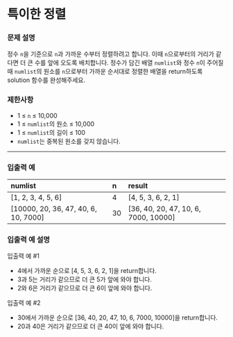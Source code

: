 # 특이한 정렬

### 문제 설명

정수 `n`을 기준으로 `n`과 가까운 수부터 정렬하려고 합니다. 이때 `n`으로부터의 거리가 같다면 더 큰 수를 앞에 오도록 배치합니다. 정수가 담긴 배열 `numlist`와 정수 `n`이 주어질 때 `numlist`의 원소를 `n`으로부터 가까운 순서대로 정렬한 배열을 return하도록 solution 함수를 완성해주세요.

### 제한사항
- 1 ≤ `n` ≤ 10,000
- 1 ≤ `numlist`의 원소 ≤ 10,000
- 1 ≤ `numlist`의 길이 ≤ 100
- `numlist`는 중복된 원소를 갖지 않습니다.

---

### 입출력 예
|numlist|n|result|
|:---|:---|:---|
|[1, 2, 3, 4, 5, 6]|4|[4, 5, 3, 6, 2, 1]|
|[10000, 20, 36, 47, 40, 6, 10, 7000]|30|[36, 40, 20, 47, 10, 6, 7000, 10000]|

### 입출력 예 설명
입출력 예 #1
- 4에서 가까운 순으로 [4, 5, 3, 6, 2, 1]을 return합니다.
- 3과 5는 거리가 같으므로 더 큰 5가 앞에 와야 합니다.
- 2와 6은 거리가 같으므로 더 큰 6이 앞에 와야 합니다.

입출력 예 #2
- 30에서 가까운 순으로 [36, 40, 20, 47, 10, 6, 7000, 10000]을 return합니다.
- 20과 40은 거리가 같으므로 더 큰 40이 앞에 와야 합니다.
